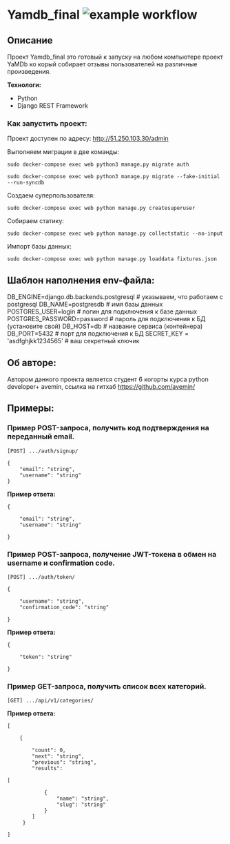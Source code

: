 # Yamdb_final ![example workflow](https://github.com/avemin/yamdb_final/actions/workflows/yamdb_workflow.yml/badge.svg)

## **Описание**
Проект Yamdb_final это готовый к запуску на любом компьютере 
проект YaMDb ко корый собирает отзывы пользователей на различные произведения.

**Технологи:**
* Python
* Django REST Framework

### Как запустить проект:

Проект доступен по адресу:
http://51.250.103.30/admin

Выполняем миграции в две команды:
```
sudo docker-compose exec web python3 manage.py migrate auth
```
```
sudo docker-compose exec web python3 manage.py migrate --fake-initial --run-syncdb
```
Создаем суперпользователя:
```
sudo docker-compose exec web python manage.py createsuperuser
```
Собираем статику:
```
sudo docker-compose exec web python manage.py collectstatic --no-input 
```
Импорт базы данных:
```
sudo docker-compose exec web python manage.py loaddata fixtures.json
```

## Шаблон наполнения env-файла:
DB_ENGINE=django.db.backends.postgresql # указываем, что работаем с postgresql
DB_NAME=postgresdb # имя базы данных
POSTGRES_USER=login # логин для подключения к базе данных
POSTGRES_PASSWORD=password # пароль для подключения к БД (установите свой)
DB_HOST=db # название сервиса (контейнера)
DB_PORT=5432 # порт для подключения к БД
SECRET_KEY = 'asdfghjkk1234565' # ваш секретный ключик 

## Об авторе:
Автором данного проекта является студент 6 когорты курса python developer+ 
avemin, ссылка на гитхаб https://github.com/avemin/

## Примеры:
### Пример POST-запроса, получить код подтверждения на переданный email.

    [POST] .../auth/signup/

    {
        "email": "string",
        "username": "string"
    }
    
__Пример ответа:__

    {

        "email": "string",
        "username": "string"

    }


### Пример POST-запроса, получение JWT-токена в обмен на username и confirmation code.

    [POST] .../auth/token/

    {

        "username": "string",
        "confirmation_code": "string"

    }    

__Пример ответа:__

    {

        "token": "string"

    }
### Пример GET-запроса, получить список всех категорий.

    [GET] .../api/v1/categories/

__Пример ответа:__

    [

        {

            "count": 0,
            "next": "string",
            "previous": "string",
            "results": 

    [

                {
                    "name": "string",
                    "slug": "string"
                }
            ]
         }

    ]